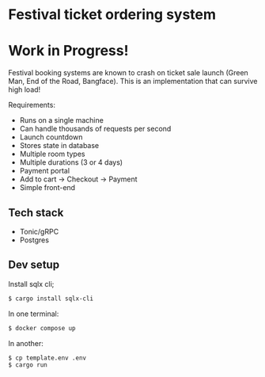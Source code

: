 # Festival ticket ordering system

# Work in Progress!

Festival booking systems are known to crash on ticket sale launch (Green Man, End of the Road, Bangface). This is an implementation that can survive high load!

Requirements:

- Runs on a single machine
- Can handle thousands of requests per second
- Launch countdown
- Stores state in database
- Multiple room types
- Multiple durations (3 or 4 days)
- Payment portal
- Add to cart -> Checkout -> Payment
- Simple front-end

## Tech stack

- Tonic/gRPC
- Postgres

## Dev setup

Install sqlx cli;

```bash
$ cargo install sqlx-cli
```

In one terminal:

```bash
$ docker compose up
```

In another:

```bash
$ cp template.env .env
$ cargo run
```
